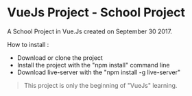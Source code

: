 VueJs Project - School Project
========

A School Project in Vue.Js created on September 30 2017.

How to install :

 - Download or clone the project
 - Install the project with the "npm install" command line
 - Download live-server with the "npm install -g live-server"


 > This project is only the beginning of "VueJs" learning.
